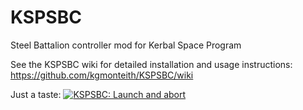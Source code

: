 # KSPSBC
Steel Battalion controller mod for Kerbal Space Program

See the KSPSBC wiki for detailed installation and usage instructions:
https://github.com/kgmonteith/KSPSBC/wiki

Just a taste:
[![KSPSBC: Launch and abort](http://img.youtube.com/vi/I1qws-vrwKc/0.jpg)](http://www.youtube.com/watch?v=I1qws-vrwKc)
